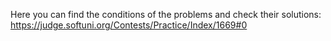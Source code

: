 Here you can find the conditions of the problems and check their solutions:
https://judge.softuni.org/Contests/Practice/Index/1669#0